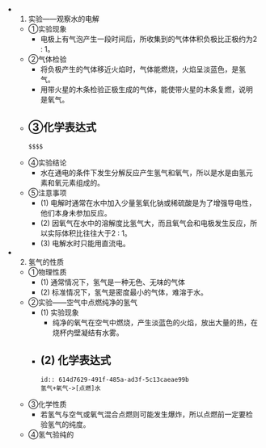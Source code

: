 -
  1. 实验——观察水的电解
	- ①实验现象
		- 电极上有气泡产生一段时间后，所收集到的气体体积负极比正极约为2 : 1。
	- ②气体检验
		- 将负极产生的气体移近火焰时，气体能燃烧，火焰呈淡蓝色，是氢气。
		- 用带火星的木条检验正极生成的气体，能使带火星的木条复燃，说明是氧气。
	- ③化学表达式
		-
		  $$$$
	- ④实验结论
		- 水在通电的条件下发生分解反应产生氢气和氧气，所以是水是由氢元素和氧元素组成的。
	- ⑤注意事项
		- (1) 电解时通常在水中加入少量氢氧化钠或稀硫酸是为了增强导电性，他们本身未参加反应。
		- (2) 因氧气在水中的溶解度比氢气大，而且氧气会和电极发生反应，所以实际体积比往往大于2 : 1。
		- (3) 电解水时只能用直流电。
-
  2. 氢气的性质
	- ①物理性质
		- (1) 通常情况下，氢气是一种无色、无味的气体
		- (2) 标准情况下，氢气是密度最小的气体，难溶于水。
	- ②实验——空气中点燃纯净的氢气
		- (1) 实验现象
			- 纯净的氧气在空气中燃烧，产生淡蓝色的火焰，放出大量的热，在烧杯内壁凝结有水雾。
		- (2) 化学表达式
			-
			  id:: 614d7629-491f-485a-ad3f-5c13caeae99b
			  氢气+氧气->[点燃]水
	- ③化学性质
		- 若氢气与空气或氧气混合点燃则可能发生爆炸，所以点燃前一定要检验氢气的纯度。
	- ④氢气验纯的